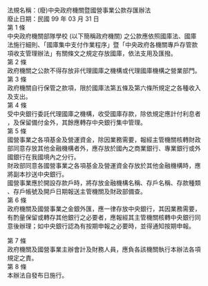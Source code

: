 法規名稱：(廢)中央政府機關暨國營事業公款存匯辦法  
廢止日期：民國 99 年 03 月 31 日  
第 1 條  
中央政府機關部隊學校 (以下簡稱政府機關) 之公款應依照國庫法、國庫  
法施行細則、「國庫集中支付作業程序」暨「中央政府各機關專戶存管款  
項收支管理辦法」有關條文之規定存放國庫，依法支用及匯撥。  
第 2 條  
政府機關之公款不得存放非代理國庫之機構或代理國庫機構之營業部門。  
第 3 條  
政府機關自行保管之款項，限於國庫法第五條及第六條所規定之各種收入  
及支出。  
第 4 條  
受中央銀行委託代理國庫之機構，收受國庫存款，除依規定應計付利息者  
，及保留備付金外，其餘應轉存中央銀行集中管理。  
第 5 條  
國營事業之各項基金及營運資金，除因業務需要，報經主管機關核轉財政  
部同意存放其他金融機構者外，應存放於國內之商業銀行、專業銀行或外  
國銀行在我國境內之分行。  
財政部同意各國營事業之各項基金及營運資金存放於其他金融機構時，應  
將副本抄送中央銀行。  
國營事業應於開設存款戶時，將存放金融機構名稱、存戶名稱、存款種類  
、存戶帳號及開戶日期報送主管機關及財政部備查。  
第 6 條  
政府機關及國營事業之金銀外匯，應一律存放中央銀行，其因業務需要，  
有酌量保留或轉存其他銀行之必要者，應報經其主管機關核轉中央銀行同  
意後辦理；如中央銀行認為有按期申報之必要時，並得通知按期申報。  


第 7 條  
政府機關及國營事業主辦會計及財務人員，應負各該機關執行本辦法各項  
規定之責。  
第 8 條  
本辦法自發布日施行。  


